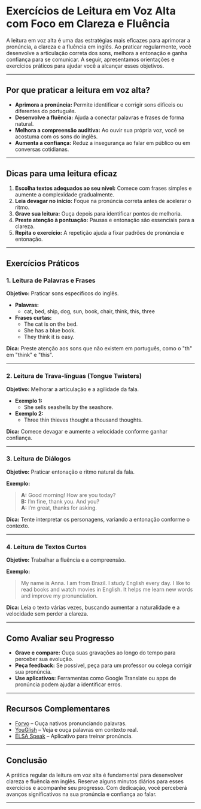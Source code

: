 
# Exercícios de Leitura em Voz Alta com Foco em Clareza e Fluência

A leitura em voz alta é uma das estratégias mais eficazes para aprimorar a pronúncia, a clareza e a fluência em inglês. Ao praticar regularmente, você desenvolve a articulação correta dos sons, melhora a entonação e ganha confiança para se comunicar. A seguir, apresentamos orientações e exercícios práticos para ajudar você a alcançar esses objetivos.

---

## Por que praticar a leitura em voz alta?

- **Aprimora a pronúncia:** Permite identificar e corrigir sons difíceis ou diferentes do português.
- **Desenvolve a fluência:** Ajuda a conectar palavras e frases de forma natural.
- **Melhora a compreensão auditiva:** Ao ouvir sua própria voz, você se acostuma com os sons do inglês.
- **Aumenta a confiança:** Reduz a insegurança ao falar em público ou em conversas cotidianas.

---

## Dicas para uma leitura eficaz

1. **Escolha textos adequados ao seu nível:** Comece com frases simples e aumente a complexidade gradualmente.
2. **Leia devagar no início:** Foque na pronúncia correta antes de acelerar o ritmo.
3. **Grave sua leitura:** Ouça depois para identificar pontos de melhoria.
4. **Preste atenção à pontuação:** Pausas e entonação são essenciais para a clareza.
5. **Repita o exercício:** A repetição ajuda a fixar padrões de pronúncia e entonação.

---

## Exercícios Práticos

### 1. Leitura de Palavras e Frases

**Objetivo:** Praticar sons específicos do inglês.

- **Palavras:**  
  - cat, bed, ship, dog, sun, book, chair, think, this, three
- **Frases curtas:**  
  - The cat is on the bed.  
  - She has a blue book.  
  - They think it is easy.

**Dica:** Preste atenção aos sons que não existem em português, como o "th" em "think" e "this".

---

### 2. Leitura de Trava-línguas (Tongue Twisters)

**Objetivo:** Melhorar a articulação e a agilidade da fala.

- **Exemplo 1:**  
  - She sells seashells by the seashore.
- **Exemplo 2:**  
  - Three thin thieves thought a thousand thoughts.

**Dica:** Comece devagar e aumente a velocidade conforme ganhar confiança.

---

### 3. Leitura de Diálogos

**Objetivo:** Praticar entonação e ritmo natural da fala.

**Exemplo:**

> **A:** Good morning! How are you today?  
> **B:** I’m fine, thank you. And you?  
> **A:** I’m great, thanks for asking.

**Dica:** Tente interpretar os personagens, variando a entonação conforme o contexto.

---

### 4. Leitura de Textos Curtos

**Objetivo:** Trabalhar a fluência e a compreensão.

**Exemplo:**

> My name is Anna. I am from Brazil. I study English every day. I like to read books and watch movies in English. It helps me learn new words and improve my pronunciation.

**Dica:** Leia o texto várias vezes, buscando aumentar a naturalidade e a velocidade sem perder a clareza.

---

## Como Avaliar seu Progresso

- **Grave e compare:** Ouça suas gravações ao longo do tempo para perceber sua evolução.
- **Peça feedback:** Se possível, peça para um professor ou colega corrigir sua pronúncia.
- **Use aplicativos:** Ferramentas como Google Translate ou apps de pronúncia podem ajudar a identificar erros.

---

## Recursos Complementares

- [Forvo](https://forvo.com/) – Ouça nativos pronunciando palavras.
- [YouGlish](https://youglish.com/) – Veja e ouça palavras em contexto real.
- [ELSA Speak](https://elsaspeak.com/) – Aplicativo para treinar pronúncia.

---

## Conclusão

A prática regular da leitura em voz alta é fundamental para desenvolver clareza e fluência em inglês. Reserve alguns minutos diários para esses exercícios e acompanhe seu progresso. Com dedicação, você perceberá avanços significativos na sua pronúncia e confiança ao falar.

---
```